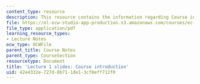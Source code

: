 ```yaml
---
content_type: resource
description: This resource contains the information regarding Course introduction.
file: https://ol-ocw-studio-app-production.s3.amazonaws.com/courses/ec-701j-d-lab-i-development-fall-2009/42e4332e727d8b711de13cf8eff712f0_MITEC_701JF09_lec01.pdf
file_type: application/pdf
learning_resource_types:
- Lecture Notes
ocw_type: OCWFile
parent_title: Course Notes
parent_type: CourseSection
resourcetype: Document
title: 'Lecture 1 slides: Course introduction'
uid: 42e4332e-727d-8b71-1de1-3cf8eff712f0
---
```

